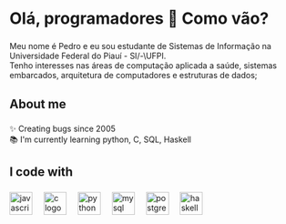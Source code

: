 <h1 align="left">Olá, programadores 👋 Como vão?</h1>

###

<p align="left">Meu nome é Pedro e eu sou estudante de Sistemas de Informação na Universidade Federal do Piauí - SI/-\UFPI.<br>Tenho interesses nas áreas de computação aplicada a saúde, sistemas embarcados, arquitetura de computadores e estruturas de dados;</p>

###

<h2 align="left">About me</h2>

###

<p align="left">✨ Creating bugs since 2005<br>📚 I'm currently learning python, C, SQL, Haskell</p>

###

<h2 align="left">I code with</h2>

###

<div align="left">
  <img src="https://cdn.jsdelivr.net/gh/devicons/devicon/icons/javascript/javascript-original.svg" height="40" alt="javascript logo"  />
  <img width="12" />
  <img src="https://cdn.jsdelivr.net/gh/devicons/devicon/icons/c/c-original.svg" height="40" alt="c logo"  />
  <img width="12" />
  <img src="https://cdn.jsdelivr.net/gh/devicons/devicon/icons/python/python-original.svg" height="40" alt="python logo"  />
  <img width="12" />
  <img src="https://cdn.jsdelivr.net/gh/devicons/devicon/icons/mysql/mysql-original.svg" height="40" alt="mysql logo"  />
  <img width="12" />
  <img src="https://cdn.jsdelivr.net/gh/devicons/devicon/icons/postgresql/postgresql-original.svg" height="40" alt="postgresql logo"  />
  <img width="12" />
  <img src="https://cdn.jsdelivr.net/gh/devicons/devicon/icons/haskell/haskell-original.svg" height="40" alt="haskell logo"  />
</div>

###